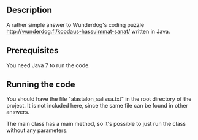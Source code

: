Description
-----------
A rather simple answer to Wunderdog's coding puzzle http://wunderdog.fi/koodaus-hassuimmat-sanat/ written in Java.

Prerequisites
-------------
You need Java 7 to run the code.

Running the code
----------------
You should have the file "alastalon_salissa.txt" in the root directory of the project. It is not included here, since the same file can be found in other answers.

The main class has a main method, so it's possible to just run the class without any parameters.
